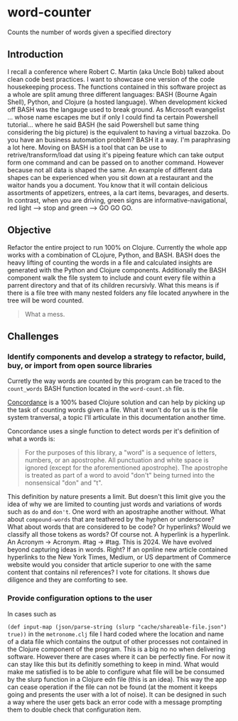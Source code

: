# word-counter

Counts the number of words given a specified directory

## Introduction

I recall a conference where Robert C. Martin (aka Uncle Bob) talked about clean code best practices. I want to showcase one version of the code housekeeping process. The functions contained in this software project as a whole are split amung three different languages: BASH (Bourne Again Shell), Python, and Clojure (a hosted language). When development kicked off BASH was the langauge used to break ground. As Microsoft evangelist ... whose name escapes me but if only I could find ta certain Powershell tutorial... where he said BASH (he said Powershell but same thing considering the big picture) is the equivalent to having a virtual bazzoka. Do you have an business automation problem? BASH it a way. I'm paraphrasing a lot here. Moving on BASH is a tool that can be use to retrive/transform/load dat using it's pipeing feature which can take output form one command and can be passed on to another command. However because not all data is shaped the same. An example of different data shapes can be experienced when you sit down at a restaurant and the waitor hands you a document. You know that it will contain delicious assortments of appetizers, entrees, a la cart items, bevarages, and deserts. In contrast, when you are driving, green signs are informative-navigational, red light --> stop and green --> GO GO GO. 

## Objective

Refactor the entire project to run 100% on Clojure. Currently the whole app works with a combination of CLojure, Python, and BASH. BASH does the heavy lifting of counting the words in a file and calculated insights are generated with the Python and Clojure components. Additionally the BASH component walk the file system to include and count every file within a parrent directory and that of its children recursivly. What this means is if there is a file tree with many nested folders any file located anywhere in the tree will be word counted.

> What a mess. 

## Challenges

### Identify components and develop a strategy to refactor, build, buy, or import from open source libraries

Curretly the way words are counted by this program can be traced to the `count_words` BASH function located in the `word-count.sh` file.

[Concordance](https://github.com/defndaines/concordance/tree/master) is a 100% based Clojure solution and can help by picking up the task of counting words given a file. What it won't do for us is the file system tranversal, a topic I'll articulate in this documentation another time.

Concordance uses a single function to detect words per it's definition of what a words is:


> For the purposes of this library, a "word" is a sequence of letters, numbers, or an apostrophe. All punctuation and white space is ignored (except for the aforementioned apostrophe). The apostrophe is treated as part of a word to avoid "don't" being turned into the nonsensical "don" and "t".


This definition by nature presents a limit. But doesn't this limit give you the idea of why we are limited to counting just words and variations of words such as `do` and `don't`. One word with an apostraphe another without. What about `compound-words` that are teathered by the hyphen or underscore? What about words that are considered to be code? Or hyperlinks? Would we classify all those tokens as words? Of course not. A hyperlink is a hyperlink. An Acronym -> Acronym. #tag -> #tag. This is 2024. We have evolved beyond capturing ideas in words. Right? If an opnline new article contained hyperlinks to the New York Times, Medium, or US department of Commerce website would you consider that article superior to one with the same content that contains nil references? I vote for citations. It shows due diligence and they are comforting to see.

### Provide configuration options to the user

In cases such as

`(def input-map (json/parse-string (slurp "cache/shareable-file.json") true))` in the `metronome.clj` file I hard coded where the location and name of a data file which contains the output of other processes not contained in the Clojure component of the program. This is a big no no when delivering software. However there are cases where it can be perfectly fine. For now it can stay like this but its definitly something to keep in mind. What would make me satisfied is to be able to configure what file will be be consumed by the slurp function in a Clojure edn file (this is an idea). This way the app can cease operation if the file can not be found (at the moment it keeps going and presents the user with a lot of noise). It can be designed in such a way where the user gets back an error code with a message prompting them to double check that configuration item. 